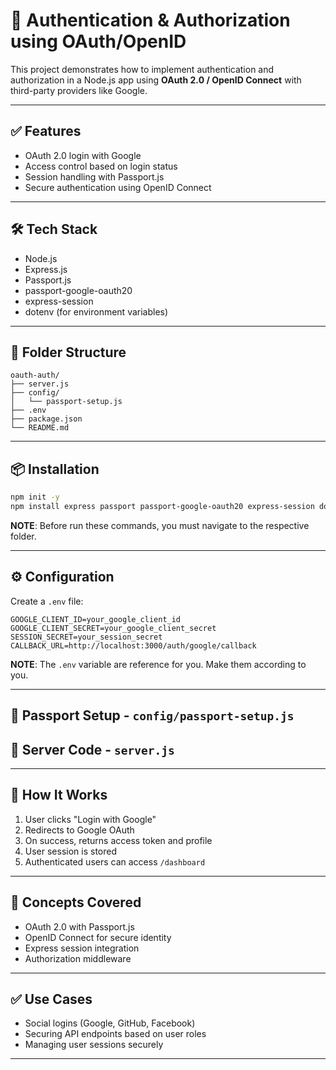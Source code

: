 # 🔐 Authentication & Authorization using OAuth/OpenID

This project demonstrates how to implement authentication and authorization in a Node.js app using **OAuth 2.0 / OpenID Connect** with third-party providers like Google.

---

## ✅ Features

- OAuth 2.0 login with Google
- Access control based on login status
- Session handling with Passport.js
- Secure authentication using OpenID Connect

---

## 🛠 Tech Stack

- Node.js
- Express.js
- Passport.js
- passport-google-oauth20
- express-session
- dotenv (for environment variables)

---

## 📁 Folder Structure

```
oauth-auth/
├── server.js
├── config/
│   └── passport-setup.js
├── .env
├── package.json
└── README.md
```

---

## 📦 Installation

```bash
npm init -y
npm install express passport passport-google-oauth20 express-session dotenv
```
**NOTE**: Before run these commands, you must navigate to the respective folder.

---

## ⚙️ Configuration

Create a `.env` file:

```env
GOOGLE_CLIENT_ID=your_google_client_id
GOOGLE_CLIENT_SECRET=your_google_client_secret
SESSION_SECRET=your_session_secret
CALLBACK_URL=http://localhost:3000/auth/google/callback
```
**NOTE**: The `.env` variable are reference for you. Make them according to you.

---

## 🔧 Passport Setup - `config/passport-setup.js`

## 🚀 Server Code - `server.js`

---

## 🔐 How It Works

1. User clicks "Login with Google"
2. Redirects to Google OAuth
3. On success, returns access token and profile
4. User session is stored
5. Authenticated users can access `/dashboard`

---

## 🧠 Concepts Covered

- OAuth 2.0 with Passport.js
- OpenID Connect for secure identity
- Express session integration
- Authorization middleware

---

## ✅ Use Cases

- Social logins (Google, GitHub, Facebook)
- Securing API endpoints based on user roles
- Managing user sessions securely

---
